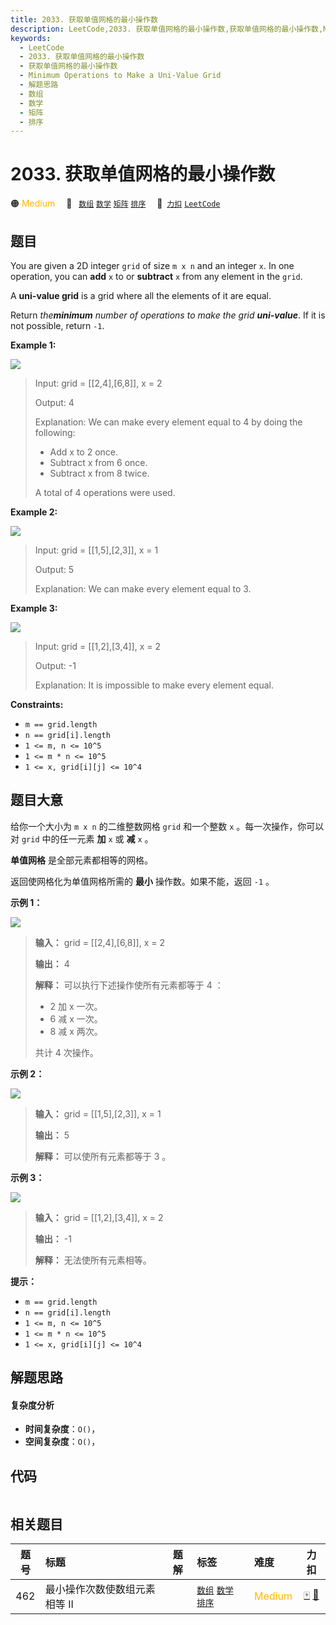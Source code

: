 ```yaml
---
title: 2033. 获取单值网格的最小操作数
description: LeetCode,2033. 获取单值网格的最小操作数,获取单值网格的最小操作数,Minimum Operations to Make a Uni-Value Grid,解题思路,数组,数学,矩阵,排序
keywords:
  - LeetCode
  - 2033. 获取单值网格的最小操作数
  - 获取单值网格的最小操作数
  - Minimum Operations to Make a Uni-Value Grid
  - 解题思路
  - 数组
  - 数学
  - 矩阵
  - 排序
---
```


# 2033. 获取单值网格的最小操作数

🟠 <font color=#ffb800>Medium</font>&emsp; 🔖&ensp; [`数组`](/tag/array.md) [`数学`](/tag/math.md) [`矩阵`](/tag/matrix.md) [`排序`](/tag/sorting.md)&emsp; 🔗&ensp;[`力扣`](https://leetcode.cn/problems/minimum-operations-to-make-a-uni-value-grid) [`LeetCode`](https://leetcode.com/problems/minimum-operations-to-make-a-uni-value-grid)

## 题目

You are given a 2D integer `grid` of size `m x n` and an integer `x`. In one
operation, you can **add** `x` to or **subtract** `x` from any element in the
`grid`.

A **uni-value grid** is a grid where all the elements of it are equal.

Return _the**minimum** number of operations to make the grid **uni-value**_.
If it is not possible, return `-1`.



**Example 1:**

![](https://assets.leetcode.com/uploads/2021/09/21/gridtxt.png)

> Input: grid = [[2,4],[6,8]], x = 2
> 
> Output: 4
> 
> Explanation: We can make every element equal to 4 by doing the following: 
> - Add x to 2 once.
> - Subtract x from 6 once.
> - Subtract x from 8 twice.
> 
> A total of 4 operations were used.

**Example 2:**

![](https://assets.leetcode.com/uploads/2021/09/21/gridtxt-1.png)

> Input: grid = [[1,5],[2,3]], x = 1
> 
> Output: 5
> 
> Explanation: We can make every element equal to 3.

**Example 3:**

![](https://assets.leetcode.com/uploads/2021/09/21/gridtxt-2.png)

> Input: grid = [[1,2],[3,4]], x = 2
> 
> Output: -1
> 
> Explanation: It is impossible to make every element equal.

**Constraints:**

  * `m == grid.length`
  * `n == grid[i].length`
  * `1 <= m, n <= 10^5`
  * `1 <= m * n <= 10^5`
  * `1 <= x, grid[i][j] <= 10^4`


## 题目大意

给你一个大小为 `m x n` 的二维整数网格 `grid` 和一个整数 `x` 。每一次操作，你可以对 `grid` 中的任一元素 **加** `x` 或
**减** `x` 。

**单值网格** 是全部元素都相等的网格。

返回使网格化为单值网格所需的 **最小** 操作数。如果不能，返回 `-1` 。



**示例 1：**

![](https://assets.leetcode.com/uploads/2021/09/21/gridtxt.png)

> 
> 
> 
> 
> 
> **输入：** grid = [[2,4],[6,8]], x = 2
> 
> **输出：** 4
> 
> **解释：** 可以执行下述操作使所有元素都等于 4 ： 
> - 2 加 x 一次。
> - 6 减 x 一次。
> - 8 减 x 两次。
> 
> 共计 4 次操作。
> 
> 

**示例 2：**

![](https://assets.leetcode.com/uploads/2021/09/21/gridtxt-1.png)

> 
> 
> 
> 
> 
> **输入：** grid = [[1,5],[2,3]], x = 1
> 
> **输出：** 5
> 
> **解释：** 可以使所有元素都等于 3 。
> 
> 

**示例 3：**

![](https://assets.leetcode.com/uploads/2021/09/21/gridtxt-2.png)

> 
> 
> 
> 
> 
> **输入：** grid = [[1,2],[3,4]], x = 2
> 
> **输出：** -1
> 
> **解释：** 无法使所有元素相等。
> 
> 



**提示：**

  * `m == grid.length`
  * `n == grid[i].length`
  * `1 <= m, n <= 10^5`
  * `1 <= m * n <= 10^5`
  * `1 <= x, grid[i][j] <= 10^4`


## 解题思路

#### 复杂度分析

- **时间复杂度**：`O()`，
- **空间复杂度**：`O()`，

## 代码

```javascript

```

## 相关题目

<!-- prettier-ignore -->
| 题号 | 标题 | 题解 | 标签 | 难度 | 力扣 |
| :------: | :------ | :------: | :------ | :------ | :------: |
| 462 | 最小操作次数使数组元素相等 II |  |  [`数组`](/tag/array.md) [`数学`](/tag/math.md) [`排序`](/tag/sorting.md) | <font color=#ffb800>Medium</font> | [🀄️](https://leetcode.cn/problems/minimum-moves-to-equal-array-elements-ii) [🔗](https://leetcode.com/problems/minimum-moves-to-equal-array-elements-ii) |